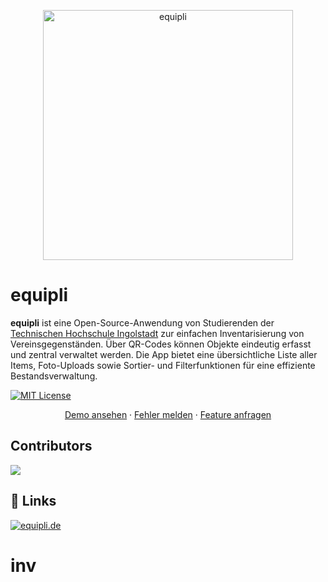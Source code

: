 <p align="center">
  <img src="https://i.imgur.com/YXkoQu3.png" alt="equipli" style="width: 400px;">
</p>

# equipli
**equipli** ist eine Open-Source-Anwendung von Studierenden der [Technischen Hochschule Ingolstadt](https://www.thi.de/) zur einfachen Inventarisierung von Vereinsgegenständen. Über QR-Codes können Objekte eindeutig erfasst und zentral verwaltet werden. Die App bietet eine übersichtliche Liste aller Items, Foto-Uploads sowie Sortier- und Filterfunktionen für eine effiziente Bestandsverwaltung.

[![MIT License](https://img.shields.io/badge/License-MIT-green.svg)](https://choosealicense.com/licenses/mit/)

<p align="center">
    <a href="https://app.equipli.de">Demo ansehen</a>
    ·
    <a href="https://github.com/thiws24/equipli/issues/new?labels=bug">Fehler melden</a>
    ·
    <a href="https://github.com/thiws24/equipli/issues/new?labels=enhancement">Feature anfragen</a>
</p>

## Contributors
<a href="https://github.com/thiws24/equipli/graphs/contributors">
  <img src="https://contrib.rocks/image?repo=thiws24/equipli" />
</a>

## 🔗 Links
[![equipli.de](https://img.shields.io/badge/equipli.de-f27428?style=for-the-badge&logo=ko-fi&logoColor=fff)](https://equipli.de/)



# inv